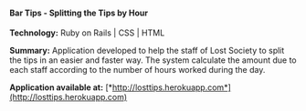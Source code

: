 #### Bar Tips - Splitting the Tips by Hour

<strong>Technology:</strong> Ruby on Rails | CSS | HTML 

<strong>Summary:</strong> Application developed to help the staff of Lost Society to split the tips in an easier and faster way. The system calculate the amount due to each staff according to the number of hours worked during the day.
 
<strong>Application available at:</strong> [*http://losttips.herokuapp.com*](http://losttips.herokuapp.com)


